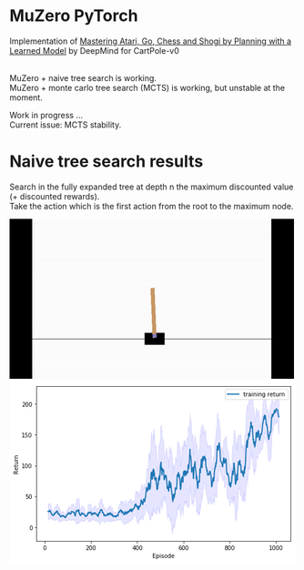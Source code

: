 # MuZero PyTorch
 Implementation of [Mastering Atari, Go, Chess and Shogi by Planning with a Learned Model](https://arxiv.org/pdf/1911.08265.pdf) by DeepMind for CartPole-v0 <br><br>
 
 MuZero + naive tree search is working.<br>
 MuZero + monte carlo tree search (MCTS) is working, but unstable at the moment.<br>
 
 Work in progress ...<br>
 Current issue: MCTS stability. <br>
 
 # Naive tree search results
 Search in the fully expanded tree at depth n the maximum discounted value (+ discounted rewards).<br>
 Take the action which is the first action from the root to the maximum node.<br>
 
 ![cartpole_naive_tree_search](https://github.com/Hauf3n/MuZero-PyTorch/blob/master/media/cartpole_naive_tree_search.gif)
 ![training_naive_tree_search](https://github.com/Hauf3n/MuZero-PyTorch/blob/master/media/training_naive_tree_search.png)
 
 
 

 

